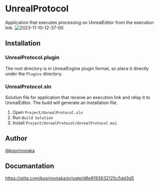 # UnrealProtocol
Application that executes processing on UnrealEditor from the execution link.
![2023-11-10-12-37-00](https://github.com/koorinonaka/UnrealProtocol/assets/39552085/2c90f257-cdb6-4dda-8d00-5c4c2851f037)

## Installation

### UnrealProtocol.plugin
The root directory is in UnrealEngine plugin format, so place it directly under the `Plugins` directory.

### UnrealProtocol.sln
Solution file for application that receive an execution link and relay it to UnrealEditor. The build will generate an installation file.
1. Open `Project/UnrealProtocol.sln`
2. Run `Build Solution`
3. Install `Project/UnrealProtocol/UnrealProtocol.msi`

## Author
[@koorinonaka](https://twitter.com/koorinonaka)

## Documantation
https://qiita.com/koorinonaka/private/d8e9193632125c5dd3d5
